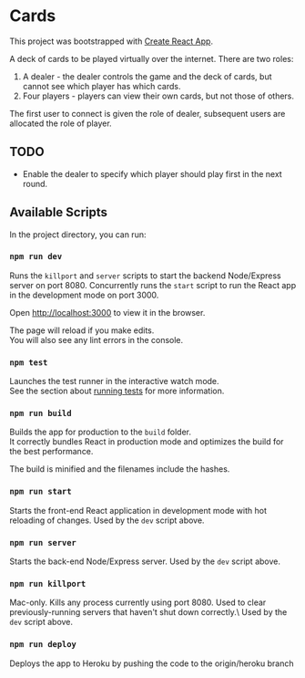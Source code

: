 # Cards

This project was bootstrapped with [Create React App](https://github.com/facebook/create-react-app).

A deck of cards to be played virtually over the internet. There are two roles:
1. A dealer - the dealer controls the game and the deck of cards, but cannot see which player has which cards.
2. Four players - players can view their own cards, but not those of others.

The first user to connect is given the role of dealer, subsequent users are allocated the role of player.

## TODO

* Enable the dealer to specify which player should play first in the next round.

## Available Scripts

In the project directory, you can run:

### `npm run dev`

Runs the `killport` and `server` scripts to start the backend Node/Express server on port 8080.
Concurrently runs the `start` script to run the React app in the development mode on port 3000.

Open [http://localhost:3000](http://localhost:3000) to view it in the browser.

The page will reload if you make edits.\
You will also see any lint errors in the console.

### `npm test`
Launches the test runner in the interactive watch mode.\
See the section about [running tests](https://facebook.github.io/create-react-app/docs/running-tests) for more information.

### `npm run build`
Builds the app for production to the `build` folder.\
It correctly bundles React in production mode and optimizes the build for the best performance.

The build is minified and the filenames include the hashes.

### `npm run start`
Starts the front-end React application in development mode with hot reloading of changes. Used by the `dev` script above.

### `npm run server`
Starts the back-end Node/Express server. Used by the `dev` script above.
### `npm run killport`
Mac-only. Kills any process currently using port 8080. Used to clear previously-running servers that haven't shut down correctly.\ 
Used by the `dev` script above.

### `npm run deploy`
Deploys the app to Heroku by pushing the code to the origin/heroku branch
